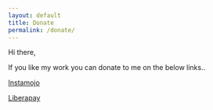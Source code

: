 ```yaml
---
layout: default
title: Donate
permalink: /donate/
---
```


Hi there,

If you like my work you can donate to me on the below links..

<a href="https://www.instamojo.com/@praton">Instamojo</a>

<a href="https://liberapay.com/praton">Liberapay</a>
